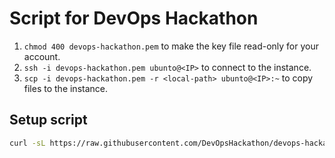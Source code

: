 # Script for DevOps Hackathon

1. `chmod 400 devops-hackathon.pem` to make the key file read-only for your account.
2. `ssh -i devops-hackathon.pem ubunto@<IP>` to connect to the instance.
3. `scp -i devops-hackathon.pem -r <local-path> ubunto@<IP>:~` to copy files to the instance.

## Setup script

```bash
curl -sL https://raw.githubusercontent.com/DevOpsHackathon/devops-hackathon/master/setup.sh | bash
```

